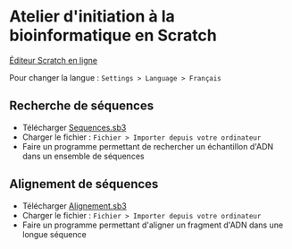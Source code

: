 # Atelier d'initiation à la bioinformatique en Scratch

[Éditeur Scratch en ligne](https://scratch.mit.edu/projects/editor/)

Pour changer la langue : `Settings > Language > Français`

## Recherche de séquences

- Télécharger [Sequences.sb3](https://github.com/imartayan/atelier-scratch-bioinfo/raw/main/Sequences.sb3)
- Charger le fichier : `Fichier > Importer depuis votre ordinateur`
- Faire un programme permettant de rechercher un échantillon d'ADN dans un ensemble de séquences

## Alignement de séquences

- Télécharger [Alignement.sb3](https://github.com/imartayan/atelier-scratch-bioinfo/raw/main/Alignement.sb3)
- Charger le fichier : `Fichier > Importer depuis votre ordinateur`
- Faire un programme permettant d'aligner un fragment d'ADN dans une longue séquence
